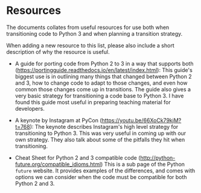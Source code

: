 # Resources

The documents collates from useful resources for use both when
transitioning code to Python 3 and when planning a transition strategy.

When adding a new resource to this list,
please also include a short description of why the resource is useful.

* A guide for porting code from Python 2 to 3 in a way that supports both
  (https://portingguide.readthedocs.io/en/latest/index.html):
  This guide's biggest use is in outlining many things that changed between Python 2 and 3,
  how to change code to adapt to those changes,
  and even how common those changes come up in transitions.
  The guide also gives a very basic strategy for transitioning a code base to Python 3.
  I have found this guide most useful in preparing teaching material for developers.

* A keynote by Instagram at PyCon (https://youtu.be/66XoCk79kjM?t=768):
  The keynote describes Instagram's high level strategy for transitioning to Python 3.
  This was very useful in coming up with our own strategy.
  They also talk about some of the pitfalls they hit when transitioning.

* Cheat Sheet for Python 2 and 3 compatible code
  (http://python-future.org/compatible_idioms.html)
  This is a sub page of the Python `future` website.
  It provides examples of the differences,
  and comes with options we can consider when
  the code must be compatible for both Python 2 and 3.
